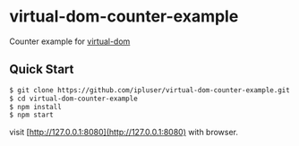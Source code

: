 # virtual-dom-counter-example
Counter example for [virtual-dom](https://github.com/Matt-Esch/virtual-dom)


## Quick Start

```sh
$ git clone https://github.com/ipluser/virtual-dom-counter-example.git
$ cd virtual-dom-counter-example
$ npm install
$ npm start
```

visit [http://127.0.0.1:8080](http://127.0.0.1:8080) with browser.

